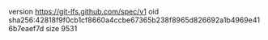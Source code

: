 version https://git-lfs.github.com/spec/v1
oid sha256:42818f9f0cb1cf8660a4ccbe67365b238f8965d826692a1b4969e416b7eaef7d
size 9531

